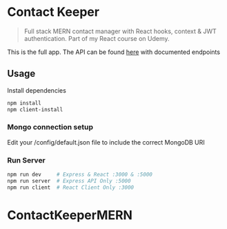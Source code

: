 # Contact Keeper

> Full stack MERN contact manager with React hooks, context & JWT authentication. Part of my React course on Udemy.

This is the full app. The API can be found [here](https://github.com/bradtraversy/contact_keeper_api) with documented endpoints

## Usage

Install dependencies

```bash
npm install
npm client-install
```

### Mongo connection setup

Edit your /config/default.json file to include the correct MongoDB URI

### Run Server

```bash
npm run dev     # Express & React :3000 & :5000
npm run server  # Express API Only :5000
npm run client  # React Client Only :3000
```

# ContactKeeperMERN
